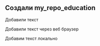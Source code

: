 ## Создали my_repo_education

Добавили текст

Добавили текст через веб браузер

Добавим текст локально



